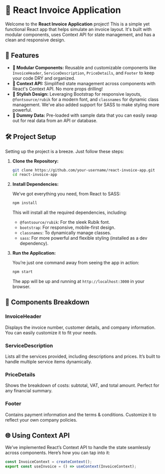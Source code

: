 # 🧾 React Invoice Application

Welcome to the **React Invoice Application** project! This is a simple yet functional React app that helps simulate an invoice layout. It's built with modular components, uses Context API for state management, and has a clean and responsive design.

## 🚀 Features

- **🧩 Modular Components:** Reusable and customizable components like `InvoiceHeader`, `ServiceDescription`, `PriceDetails`, and `Footer` to keep your code DRY and organized.
- **🔗 Context API:** Simplified state management across components with React's Context API. No more props drilling!
- **💅 Stylish Design:** Leveraging Bootstrap for responsive layouts, `@fontsource/rubik` for a modern font, and `classnames` for dynamic class management. We've also added support for SASS to make styling more powerful.
- **🔧 Dummy Data:** Pre-loaded with sample data that you can easily swap out for real data from an API or database.

## 🛠️ Project Setup

Setting up the project is a breeze. Just follow these steps:

1. **Clone the Repository:**

    ```bash
    git clone https://github.com/your-username/react-invoice-app.git
    cd react-invoice-app
    ```

2. **Install Dependencies:**

    We’ve got everything you need, from React to SASS:

    ```bash
    npm install
    ```

    This will install all the required dependencies, including:
    - `@fontsource/rubik`: For the sleek Rubik font.
    - `bootstrap`: For responsive, mobile-first design.
    - `classnames`: To dynamically manage classes.
    - `sass`: For more powerful and flexible styling (installed as a dev dependency).

3. **Run the Application:**

    You’re just one command away from seeing the app in action:

    ```bash
    npm start
    ```

    The app will be up and running at `http://localhost:3000` in your browser.

## 🧩 Components Breakdown

### **InvoiceHeader**

Displays the invoice number, customer details, and company information. You can easily customize it to fit your needs.

### **ServiceDescription**

Lists all the services provided, including descriptions and prices. It’s built to handle multiple service items dynamically.

### **PriceDetails**

Shows the breakdown of costs: subtotal, VAT, and total amount. Perfect for any financial summary.

### **Footer**

Contains payment information and the terms & conditions. Customize it to reflect your own company policies.

## 🌐 Using Context API

We’ve implemented React’s Context API to handle the state seamlessly across components. Here’s how you can tap into it:

```javascript
const InvoiceContext = createContext();
export const useInvoice = () => useContext(InvoiceContext);
